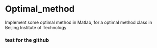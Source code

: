 # Optimal_method
Implement some optimal method in Matlab, for a optimal method class in Beijing Institute of Technology

### test for the github
